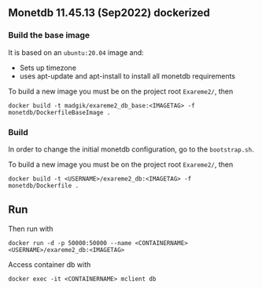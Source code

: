 ## Monetdb 11.45.13 (Sep2022) dockerized

### Build the base image

It is based on an `ubuntu:20.04` image and:

- Sets up timezone
- uses apt-update and apt-install to install all monetdb requirements

To build a new image you must be on the project root `Exareme2/`, then

```
docker build -t madgik/exareme2_db_base:<IMAGETAG> -f monetdb/DockerfileBaseImage .
```

### Build

In order to change the initial monetdb configuration, go to the `bootstrap.sh`.

To build a new image you must be on the project root `Exareme2/`, then

```
docker build -t <USERNAME>/exareme2_db:<IMAGETAG> -f monetdb/Dockerfile .
```

## Run

Then run with

```
docker run -d -p 50000:50000 --name <CONTAINERNAME> <USERNAME>/exareme2_db:<IMAGETAG>
```

Access container db with

```
docker exec -it <CONTAINERNAME> mclient db
```
